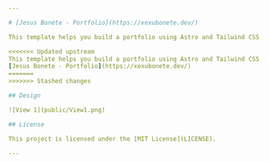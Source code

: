 ```yaml
---

# [Jesus Bonete - Portfolio](https://xexubonete.dev/)

This template helps you build a portfolio using Astro and Tailwind CSS.

<<<<<<< Updated upstream
This template helps you build a portfolio using Astro and Tailwind CSS.
[Jesus Bonete - Portfolio](https://xexubonete.dev/)
=======
>>>>>>> Stashed changes

## Design

![View 1](public/View1.png)

## License

This project is licensed under the [MIT License](LICENSE).

---
```

